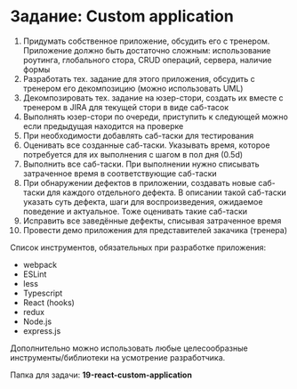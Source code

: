 # Задание: Custom application
1. Придумать собственное приложение, обсудить его с тренером. Приложение должно быть достаточно сложным: использование роутинга, глобального стора, CRUD операций, сервера, наличие формы
2. Разработать тех. задание для этого приложения, обсудить с тренером его декомпозицию (можно использовать UML)
3. Декомпозировать тех. задание на юзер-стори, создать их вместе с тренером в JIRA для текущей стори в виде саб-тасок
4. Выполнять юзер-стори по очереди, приступить к следующей можно если предыдущая находится на проверке
5. При необходимости добавлять саб-таски для тестирования
6. Оценивать все созданные саб-таски. Указывать время, которое потребуется для их выполнения с шагом в пол дня (0.5d)
7. Выполнить все саб-таски. При выполнении нужно списывать затраченное время в соответствующие саб-таски
8. При обнаружении дефектов в приложении, создавать новые саб-таски для каждого отдельного дефекта. В описании такой саб-таски указать суть дефекта, шаги для воспроизведения, ожидаемое поведение и актуальное. Тоже оценивать такие саб-таски
9. Исправить все заведённые дефекты, списывая затраченное время
10. Провести демо приложения для представителей закачика (тренера)

Список инструментов, обязательных при разработке приложения:

- webpack
- ESLint
- less
- Typescript
- React (hooks)
- redux
- Node.js
- express.js

Дополнительно можно использовать любые целесообразные инструменты/библиотеки на усмотрение разработчика.

Папка для задачи: **19-react-custom-application**
